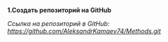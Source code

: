 **1.Создать репозиторий на GitHub**

*Ссылка на репозиторий в GitHub:*
*https://github.com/AleksandrKamaev74/Methods.git*